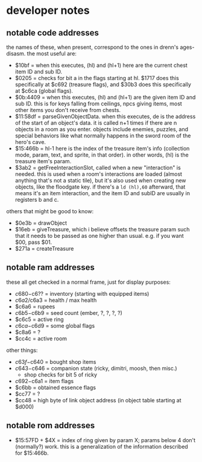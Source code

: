 # developer notes

## notable code addresses

the names of these, when present, correspond to the ones in drenn's
ages-disasm. the most useful are:

- $10bf = when this executes, (hl) and (hl+1) here are the current chest item
  ID and sub ID.
- $0205 = checks for bit a in the flags starting at hl. $1717 does this
  specifically at $c692 (treasure flags), and $30b3 does this specifically at
  $c6ca (global flags).
- $0b:4409 = when this executes, (hl) and (hl+1) are the given item ID and sub ID.
  this is for keys falling from ceilings, npcs giving items, most other items
  you don't receive from chests.
- $11:58df = parseGivenObjectData. when this executes, de is the address of the
  start of an object's data. it is called n+1 times if there are n objects in a
  room as you enter. objects include enemies, puzzles, and special behaviors
  like what normally happens in the sword room of the hero's cave.
- $15:466b = hl-1 here is the index of the treasure item's info (collection
  mode, param, text, and sprite, in that order). in other words, (hl) is the
  treasure item's param.
- $3ab2 = getFreeInteractionSlot, called when a new "interaction" is needed.
  this is used when a room's interactions are loaded (almost anything that's
  not a static tile), but it's also used when creating new objects, like the
  floodgate key. if there's a `ld (hl),60` afterward, that means it's an item
  interaction, and the item ID and subID are usually in registers b and c.

others that might be good to know:

- $0e3b = drawObject
- $16eb = giveTreasure, which i believe offsets the treasure param such that it
  needs to be passed as one higher than usual. e.g. if you want $00, pass $01.
- $271a = createTreasure

## notable ram addresses

these all get checked in a normal frame, just for display purposes:

- $c680-$c6?? = inventory (starting with equipped items)
- $c6a2/$c6a3 = health / max health
- $c6a6 = rupees
- $c6b5-$c6b9 = seed count (ember, ?, ?, ?, ?)
- $c6c5 = active ring
- $c6ca-$c6d9 = some global flags
- $c8a6 = ?
- $cc4c = active room

other things:

- $c63f-$c640 = bought shop items
- $c643-$c646 = companion state (ricky, dimitri, moosh, then misc.)
	- shop checks for bit 5 of ricky
- $c692-$c6a1 = item flags
- $c6bb = obtained essence flags
- $cc77 = ?
- $cc48 = high byte of link object address (in object table starting at $d000)

## notable rom addresses

- $15:57FD + $4X = index of ring given by param X; params below 4 don't
  (normally?) work. this is a generalization of the information described for
  $15:466b.

